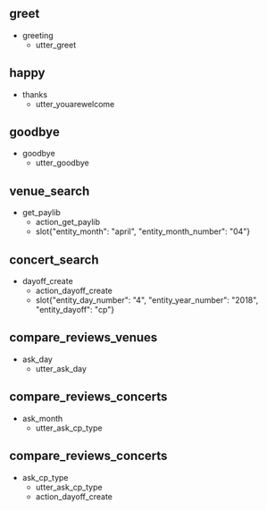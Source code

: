 ## greet
* greeting
    - utter_greet

## happy
* thanks
    - utter_youarewelcome

## goodbye
* goodbye
    - utter_goodbye

## venue_search
* get_paylib
    - action_get_paylib
    - slot{"entity_month": "april", "entity_month_number": "04"}

## concert_search
* dayoff_create
    - action_dayoff_create
    - slot{"entity_day_number": "4", "entity_year_number": "2018", "entity_dayoff": "cp"}

## compare_reviews_venues
* ask_day
    - utter_ask_day

## compare_reviews_concerts
* ask_month
    - utter_ask_cp_type

## compare_reviews_concerts
* ask_cp_type
    - utter_ask_cp_type
    - action_dayoff_create

